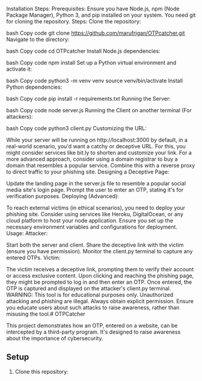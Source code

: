 Installation Steps:
Prerequisites:
Ensure you have Node.js, npm (Node Package Manager), Python 3, and pip installed on your system.
You need git for cloning the repository.
Steps:
Clone the repository:

bash
Copy code
git clone https://github.com/marufrigan/OTPcatcher.git
Navigate to the directory:

bash
Copy code
cd OTPcatcher
Install Node.js dependencies:

bash
Copy code
npm install
Set up a Python virtual environment and activate it:

bash
Copy code
python3 -m venv venv
source venv/bin/activate
Install Python dependencies:

bash
Copy code
pip install -r requirements.txt
Running the Server:

bash
Copy code
node server.js
Running the Client on another terminal (For attackers):

bash
Copy code
python3 client.py
Customizing the URL:

While your server will be running on http://localhost:3000 by default, in a real-world scenario, you'd want a catchy or deceptive URL. For this, you might consider services like bit.ly to shorten and customize your link.
For a more advanced approach, consider using a domain registrar to buy a domain that resembles a popular service. Combine this with a reverse proxy to direct traffic to your phishing site.
Designing a Deceptive Page:

Update the landing page in the server.js file to resemble a popular social media site's login page.
Prompt the user to enter an OTP, stating it's for verification purposes.
Deploying (Advanced):

To reach external victims (in ethical scenarios), you need to deploy your phishing site. Consider using services like Heroku, DigitalOcean, or any cloud platform to host your node application.
Ensure you set up the necessary environment variables and configurations for deployment.
Usage:
Attacker:

Start both the server and client.
Share the deceptive link with the victim (ensure you have permission).
Monitor the client.py terminal to capture any entered OTPs.
Victim:

The victim receives a deceptive link, prompting them to verify their account or access exclusive content.
Upon clicking and reaching the phishing page, they might be prompted to log in and then enter an OTP.
Once entered, the OTP is captured and displayed on the attacker's client.py terminal.
WARNING: This tool is for educational purposes only. Unauthorized attacking and phishing are illegal. Always obtain explicit permission. Ensure you educate users about such attacks to raise awareness, rather than misusing the tool.# OTPCatcher

This project demonstrates how an OTP, entered on a website, can be intercepted by a third-party program. It's designed to raise awareness about the importance of cybersecurity.

## Setup

1. Clone this repository:
